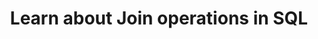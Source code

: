 ---
layout: post
title: Learn about Join operations in SQL
bigimg: /img/image-header/california.jpg
tags: [Database]
---